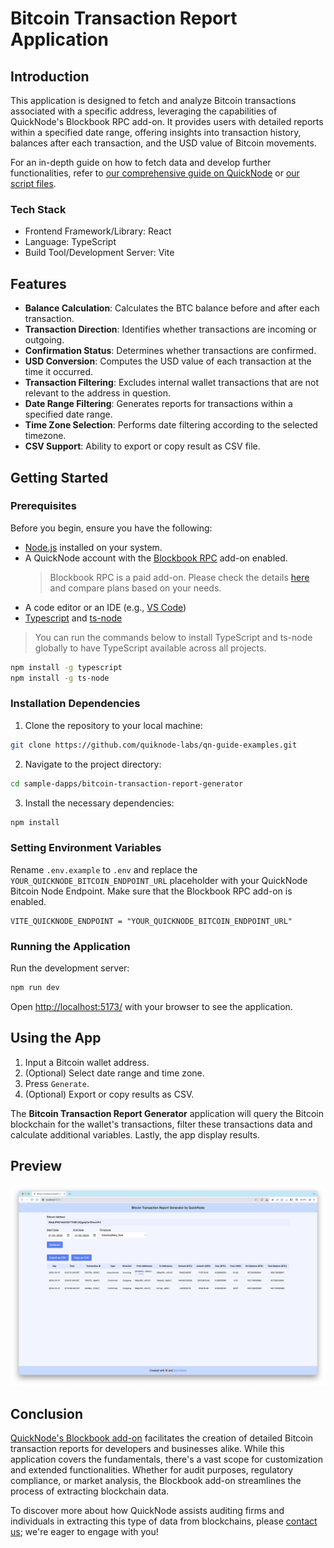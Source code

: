 
# Bitcoin Transaction Report Application

## Introduction

This application is designed to fetch and analyze Bitcoin transactions associated with a specific address, leveraging the capabilities of QuickNode's Blockbook RPC add-on. It provides users with detailed reports within a specified date range, offering insights into transaction history, balances after each transaction, and the USD value of Bitcoin movements.

For an in-depth guide on how to fetch data and develop further functionalities, refer to [our comprehensive guide on QuickNode](https://www.quicknode.com/guides/quicknode-products/marketplace/how-to-generate-bitcoin-transaction-reports-with-blockbook) or [our script files](../../bitcoin/transaction-report-generator/).

### Tech Stack
- Frontend Framework/Library: React
- Language: TypeScript
- Build Tool/Development Server: Vite

## Features

- **Balance Calculation**: Calculates the BTC balance before and after each transaction.
- **Transaction Direction**: Identifies whether transactions are incoming or outgoing.
- **Confirmation Status**: Determines whether transactions are confirmed.
- **USD Conversion**: Computes the USD value of each transaction at the time it occurred.
- **Transaction Filtering**: Excludes internal wallet transactions that are not relevant to the address in question.
- **Date Range Filtering**: Generates reports for transactions within a specified date range.
- **Time Zone Selection**: Performs date filtering according to the selected timezone.
- **CSV Support**: Ability to export or copy result as CSV file.

## Getting Started

### Prerequisites

Before you begin, ensure you have the following:
- [Node.js](https://nodejs.org/en/) installed on your system.
- A QuickNode account with the [Blockbook RPC](https://marketplace.quicknode.com/add-on/blockbook-rpc-add-on) add-on enabled. 
    > Blockbook RPC is a paid add-on. Please check the details [here](https://marketplace.quicknode.com/add-on/blockbook-rpc-add-on) and compare plans based on your needs.
- A code editor or an IDE (e.g., [VS Code](https://code.visualstudio.com/))
- [Typescript](https://www.typescriptlang.org/) and [ts-node](https://typestrong.org/ts-node/)

> You can run the commands below to install TypeScript and ts-node globally to have TypeScript available across all projects.

```bash
npm install -g typescript
npm install -g ts-node
```

### Installation Dependencies

1. Clone the repository to your local machine:
```bash
git clone https://github.com/quiknode-labs/qn-guide-examples.git
```

2. Navigate to the project directory:
```bash
cd sample-dapps/bitcoin-transaction-report-generator
```

3. Install the necessary dependencies:
```bash
npm install
```

### Setting Environment Variables

Rename `.env.example` to `.env` and replace the `YOUR_QUICKNODE_BITCOIN_ENDPOINT_URL` placeholder with your QuickNode Bitcoin Node Endpoint. Make sure that the Blockbook RPC add-on is enabled.

```env
VITE_QUICKNODE_ENDPOINT = "YOUR_QUICKNODE_BITCOIN_ENDPOINT_URL"
```

### Running the Application

Run the development server:

```bash
npm run dev
```

Open [http://localhost:5173/](http://localhost:5173/) with your browser to see the application.

## Using the App

1. Input a Bitcoin wallet address.
2. (Optional) Select date range and time zone.
3. Press `Generate`. 
4. (Optional) Export or copy results as CSV.

The **Bitcoin Transaction Report Generator** application will query the Bitcoin blockchain for the wallet's transactions, filter these transactions data and calculate additional variables. Lastly, the app display results.

## Preview 

![Preview](public/demo.png)

## Conclusion

[QuickNode's Blockbook add-on](https://marketplace.quicknode.com/add-on/blockbook-rpc-add-on) facilitates the creation of detailed Bitcoin transaction reports for developers and businesses alike. While this application covers the fundamentals, there's a vast scope for customization and extended functionalities. Whether for audit purposes, regulatory compliance, or market analysis, the Blockbook add-on streamlines the process of extracting blockchain data.

To discover more about how QuickNode assists auditing firms and individuals in extracting this type of data from blockchains, please [contact us](https://www.quicknode.com/contact-us); we're eager to engage with you!



